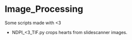 # Image_Processing

Some scripts made with <3

- NDPI_<3_TIF.py crops hearts from slidescanner images.
